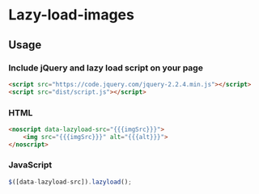 # Lazy-load-images

## Usage

### Include jQuery and lazy load script on your page
```html
<script src="https://code.jquery.com/jquery-2.2.4.min.js"></script>
<script src="dist/script.js"></script>
```

### HTML
```html
<noscript data-lazyload-src="{{{imgSrc}}}">
	<img src="{{{imgSrc}}}" alt="{{{alt}}}">
</noscript>
```

### JavaScript
```javascript
$([data-lazyload-src]).lazyload();
```
